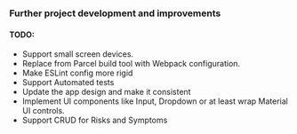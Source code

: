 ### Further project development and improvements

#### TODO:
- Support small screen devices.
- Replace from Parcel build tool with Webpack configuration.
- Make ESLint config more rigid
- Support Automated tests
- Update the app design and make it consistent
- Implement UI components like Input, Dropdown or at least wrap Material UI controls.
- Support CRUD for Risks and Symptoms


